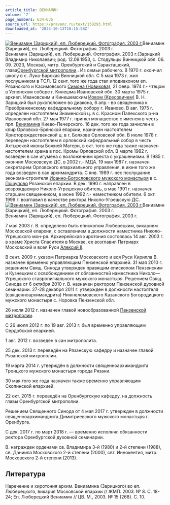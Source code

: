 ```yaml
---
article_title: ВЕНИАМИН
volume: '7'
page_numbers: 634-635
source_url: https://pravenc.ru/text/150293.html
downloaded_at: '2025-10-13T10:15:58Z'
---
```


[![Вениамин (Зарицкий), еп. Люберецкий. Фотография. 2003 г.](https://pravenc.ru/data/053/457/1234/1i200.jpg "Кликните для увеличения картинки")](https://pravenc.ru/data/053/457/1234/1i400.jpg)Вениамин (Зарицкий), еп. Люберецкий. Фотография. 2003 г.  
Вениамин (Зарицкий), еп. Люберецкий. Фотография. 2003 г.(Зарицкий Владимир Николаевич; род. 12.09.1953, с. Стодульцы Винницкой обл. 06. 09. 2023, Москва), митр. Оренбургский и Саракташский, глава[Оренбургской митрополии](<https://pravenc.ru/text/Оренбургской митрополии.html>).. Из семьи рабочего. В 1970 г. окончил школу в с. Лука-Барская Винницкой обл. С 5 мая 1973 г. жил послушником в ТСЛ. 12 сент. того же года стал иподиаконом еп. Рязанского и Касимовского [Симона (Новикова)](<https://pravenc.ru/text/Симона (Новикова).html>), 21 февр. 1974 г.- чтецом в Успенском соборе г. Кинешма Ивановской обл. 30 марта 1975 г. архиеп. Ивановским и Кинешемским [Иовом (Кресовичем)](<https://pravenc.ru/text/Иовом (Кресовичем).html>) В. Н. Зарицкий был рукоположен во диакона, 6 апр.- во священника к Преображенскому кафедральному собору г. Иваново. В авг. 1975 г. определен настоятелем Знаменской ц. в с. Красном Палехского р-на Ивановской обл. 27 мая 1977 г. принял монашество с именем в честь прп. [Вениамина](https://pravenc.ru/text/Вениамин.html) Киево-Печерского. 16 дек. того же года зачислен в клир Орловско-Брянской епархии, назначен настоятелем Христорождественской ц. в г. Болхове Орловской обл. В июле 1978 г. переведен настоятелем в орловский кафедральный собор в честь Ахтырской иконы Божией Матери, в окт. того же года также назначен настоятелем храма в пос. Кромы Орловской обл. В марте 1982 г. возведен в сан игумена с возложением креста с украшениями. В 1985 г. окончил Московскую ДС, в 2002 г.- МДА. 19 мая 1987 г. назначен секретарем Орловского епархиального управления, в июне того же года возведен в сан архимандрита. С янв. 1989 г. нес послушание эконома-строителя [Иоанно-Богословского мужского монастыря](<https://pravenc.ru/text/Иоанно-Богословского мужского монастыря.html>) в с. [Пощупово](https://pravenc.ru/text/Пощупово.html) Рязанской епархии. В дек. 1990 г. направлен в возрождаемую Николо-Угрешскую обитель, в мае 1991 г. назначен старшим священником, в июне 1992 г.- наместником обители. 6 окт. 1999 г. возглавил в качестве ректора Николо-Угрешскую ДС.[![Вениамин (Зарицкий), еп. Люберецкий. Фотография. 2003 г.](https://pravenc.ru/data/053/457/1234/1i200.jpg "Кликните для увеличения картинки")](https://pravenc.ru/data/053/457/1234/1i400.jpg)Вениамин (Зарицкий), еп. Люберецкий. Фотография. 2003 г.  
Вениамин (Зарицкий), еп. Люберецкий. Фотография. 2003 г.

7 мая 2003 г. В. определено быть епископом Люберецким, викарием Московской епархии, с оставлением в должности наместника Николо-Угрешского мон-ря. Архиерейская хиротония состоялась 14 авг. 2003 г. в храме Христа Спасителя в Москве, ее возглавил Патриарх Московский и всея Руси [Алексий II](<https://pravenc.ru/text/Алексий II.html>).

В сент. 2009 г. указом Патриарха Московского и вся Руси Кирилла В. назначен временно управляющим Пензенской епархией. 31 мая 2010 г. решением Свящ. Синода утвержден правящим епископом Пензенским и Кузнецким с освобождением от обязанностей наместника Николо—Угрешского ставропигиального мужского монастыря. Решением Свящ. Синода от 6 октября 2010 г. В. назначен ректором Пензенской духовной семинарии. 27-28 декабря 2011 г. утвержден в должности настоятеля (священноархимандрита) Нижнеломовского Казанского Богородицкого мужского монастыря с. Норовка Пензенской обл.

26 июля 2012 г. назначен главой новообразованной [Пензенской митрополии](<https://pravenc.ru/text/Пензенской митрополии.html>).

C 26 июля 2012 г. по 19 авг. 2013 г. был временно управляющим Сердобской епархией.

1 авг. 2012 г. возведён в сан митрополита.

25 дек. 2013 г. переведён на Рязанскую кафедру и назначен главой Рязанской митрополии.

19 марта 2014 г. утверждён в должности священноархимандрита Троицкого мужского монастыря города Рязани.

30 мая того же года назначен также временно управляющим Скопинской епархией.

22 окт. 2015 г. переведён на Оренбургскую кафедру, на должность главы Оренбургской митрополии.

Решением Священного Синода от 4 мая 2017 г. утвержден в должности священноархимандрита Димитриевского мужского монастыря г. Оренбурга.

С дек. 2017 г. по март 2018 г. ― временно исполнял обязанности ректора Оренбургской духовной семинарии.

В. награжден орденами св. Владимира 3-й (1980) и 2-й степени (1988), св. Даниила Московского 2-й степени (2000), свт. Иннокентия, митр. Московского 2-й степени (2013).

## Литература

Наречение и хиротония архим. Вениамина (Зарицкого) во еп. Люберецкого, викария Московской епархии // ЖМП. 2003. № 8. С. 18-24; Еп. Люберецкий Вениамин // ЦВ. М., 2003. № 15 (268). С. 10.
